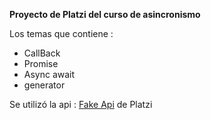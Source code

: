 **Proyecto de Platzi del curso de asincronismo**

Los temas que contiene :
- CallBack
- Promise
- Async await
- generator

Se utilizó la api : [Fake Api](https://fakeapi.platzi.com/ "Fake Api") de Platzi